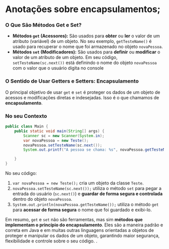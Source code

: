 # Anotações sobre encapsulamentos;

### O Que São Métodos Get e Set?

- **Métodos `get` (Acessores):** São usados para **obter** ou **ler** o valor de um atributo (variável) de um objeto. No seu exemplo, `getTesteName()` é usado para recuperar o nome que foi armazenado no objeto `novaPessoa`.
- **Métodos `set` (Modificadores):** São usados para **definir** ou **modificar** o valor de um atributo de um objeto. Em seu código, `setTesteName(sc.next())` está definindo o nome do objeto `novaPessoa` com o valor que o usuário digita no console

### O Sentido de Usar Getters e Setters: Encapsulamento

O principal objetivo de usar `get` e `set` é proteger os dados de um objeto de acessos e modificações diretas e indesejadas. Isso é o que chamamos de **encapsulamento**.

### No seu Contexto

```java
public class Main {
    public static void main(String[] args) {
        Scanner sc = new Scanner(System.in);
        var novaPessoa = new Teste();
        novaPessoa.setTesteName(sc.next());
        System.out.printf("A pessoa se chama: %s", novaPessoa.getTesteName());

    }
}
```

No seu código:

1. `var novaPessoa = new Teste();` cria um objeto da classe `Teste`.
2. `novaPessoa.setTesteName(sc.next());` utiliza o método `set` para pegar a entrada do usuário (`sc.next()`) e **guardar de forma segura e controlada** dentro do objeto `novaPessoa`.
3. `System.out.println(novaPessoa.getTesteName());` utiliza o método `get` para **acessar de forma segura** o nome que foi guardado e exibi-lo.

Em resumo, `get` e `set` não são ferramentas, mas sim **métodos que implementam o princípio do encapsulamento**. Eles são a maneira padrão e correta em Java e em muitas outras linguagens orientadas a objetos de proteger e manipular os dados de um objeto, garantindo maior segurança, flexibilidade e controle sobre o seu código.
.
